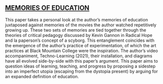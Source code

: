 ## [MEMORIES OF EDUCATION](/https://drive.google.com/file/d/181BGCeOJlLuB6TdXOER4pQhC6ebo6jWC/view?usp=sharing)

This paper takes a personal look at the author’s memories of education juxtaposed against memories of the movies the author watched repetitively growing up. These two sets of memories are tied together through the theories of critical pedagogy discussed by Kevin Gannon in Radical Hope and la paperson’s concept of a scyborg. This entanglement coincides with the emergence of the author’s practice of experimentation, of which the art practices at Black Mountain College were the inspiration. The author’s video accompaniment, Techno-Learning (2021), their installation, and diagrams have all evolved side-by-side with this paper’s argument. This paper aims to question ideas of learning, teaching, and progress by proposing a sidestep into an imperfect utopia (escaping from the dystopia present) by arguing for an expanded definition of education.

